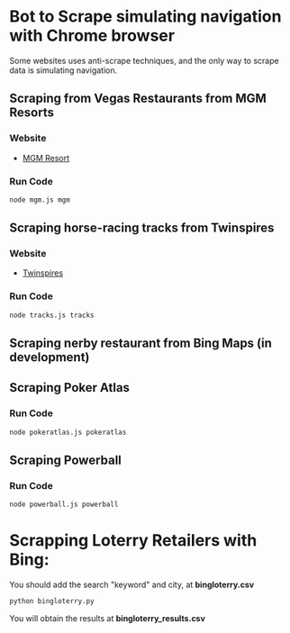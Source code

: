 # Bot to Scrape simulating navigation with Chrome browser

Some websites uses anti-scrape techniques, and the only way to scrape data is simulating navigation.

## Scraping from Vegas Restaurants from MGM Resorts

### Website
- [MGM Resort](https://www.mgmresorts.com/)

### Run Code
```bash
node mgm.js mgm
```

## Scraping horse-racing tracks from Twinspires

### Website
- [Twinspires](https://www.twinspires.com/edge/racing/tracks/belmont-park/)

### Run Code
```bash
node tracks.js tracks
```

## Scraping nerby restaurant from Bing Maps (in development)

## Scraping Poker Atlas

### Run Code
```bash
node pokeratlas.js pokeratlas
```

## Scraping Powerball

### Run Code
```bash
node powerball.js powerball
```

# Scrapping Loterry Retailers with Bing:

You should add the search "keyword" and city, at **bingloterry.csv**

```bash
python bingloterry.py
```

You will obtain the results at **bingloterry_results.csv**